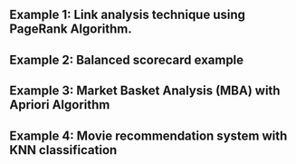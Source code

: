 ## Example 1: Link analysis technique using PageRank Algorithm.
## Example 2: Balanced scorecard example
## Example 3: Market Basket Analysis (MBA) with Apriori Algorithm
## Example 4: Movie recommendation system with KNN classification
